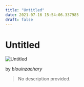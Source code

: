```yaml
---
title: "Untitled"
date: 2021-07-16 15:54:06.337985
draft: false
---
```


# Untitled

![Untitled](../images/f5408915-e677-11eb-bab5-60f262b60b65.png)

by *blouinzachary*



> No description provided.